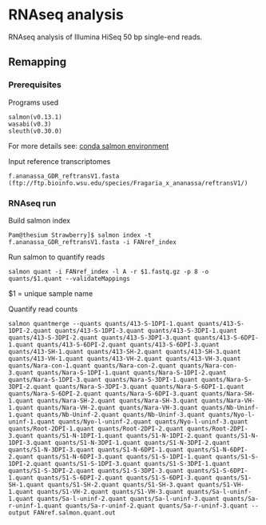 # RNAseq analysis

RNAseq analysis of Illumina HiSeq 50 bp single-end reads.

## Remapping

### Prerequisites
Programs used
```
salmon(v0.13.1)
wasabi(v0.3)
sleuth(v0.30.0)
```
For more details see: [conda salmon environment](../conda_environment_yml_files/salmonenv.yml)

Input reference transcriptomes
```
f.ananassa_GDR_reftransV1.fasta (ftp://ftp.bioinfo.wsu.edu/species/Fragaria_x_ananassa/reftransV1/)

```
### RNAseq run
Build salmon index
```
Pam@thesium Strawberry]$ salmon index -t f.ananassa_GDR_reftransV1.fasta -i FANref_index
```
Run salmon to quantify reads
```
salmon quant -i FANref_index -l A -r $1.fastq.gz -p 8 -o quants/$1.quant --validateMappings
```
$1 = unique sample name

Quantify read counts
```
salmon quantmerge --quants quants/413-S-1DPI-1.quant quants/413-S-1DPI-2.quant quants/413-S-1DPI-3.quant quants/413-S-3DPI-1.quant quants/413-S-3DPI-2.quant quants/413-S-3DPI-3.quant quants/413-S-6DPI-1.quant quants/413-S-6DPI-2.quant quants/413-S-6DPI-3.quant quants/413-SH-1.quant quants/413-SH-2.quant quants/413-SH-3.quant quants/413-VH-1.quant quants/413-VH-2.quant quants/413-VH-3.quant quants/Nara-con-1.quant quants/Nara-con-2.quant quants/Nara-con-3.quant quants/Nara-S-1DPI-1.quant quants/Nara-S-1DPI-2.quant quants/Nara-S-1DPI-3.quant quants/Nara-S-3DPI-1.quant quants/Nara-S-3DPI-2.quant quants/Nara-S-3DPI-3.quant quants/Nara-S-6DPI-1.quant quants/Nara-S-6DPI-2.quant quants/Nara-S-6DPI-3.quant quants/Nara-SH-1.quant quants/Nara-SH-2.quant quants/Nara-SH-3.quant quants/Nara-VH-1.quant quants/Nara-VH-2.quant quants/Nara-VH-3.quant quants/Nb-Uninf-1.quant quants/Nb-Uninf-2.quant quants/Nb-Uninf-3.quant quants/Nyo-l-uninf-1.quant quants/Nyo-l-uninf-2.quant quants/Nyo-l-uninf-3.quant quants/Root-2DPI-1.quant quants/Root-2DPI-2.quant quants/Root-2DPI-3.quant quants/S1-N-1DPI-1.quant quants/S1-N-1DPI-2.quant quants/S1-N-1DPI-3.quant quants/S1-N-3DPI-1.quant quants/S1-N-3DPI-2.quant quants/S1-N-3DPI-3.quant quants/S1-N-6DPI-1.quant quants/S1-N-6DPI-2.quant quants/S1-N-6DPI-3.quant quants/S1-S-1DPI-1.quant quants/S1-S-1DPI-2.quant quants/S1-S-1DPI-3.quant quants/S1-S-3DPI-1.quant quants/S1-S-3DPI-2.quant quants/S1-S-3DPI-3.quant quants/S1-S-6DPI-1.quant quants/S1-S-6DPI-2.quant quants/S1-S-6DPI-3.quant quants/S1-SH-1.quant quants/S1-SH-2.quant quants/S1-SH-3.quant quants/S1-VH-1.quant quants/S1-VH-2.quant quants/S1-VH-3.quant quants/Sa-l-uninf-1.quant quants/Sa-l-uninf-2.quant quants/Sa-l-uninf-3.quant quants/Sa-r-uninf-1.quant quants/Sa-r-uninf-2.quant quants/Sa-r-uninf-3.quant --output FANref.salmon.quant.out
